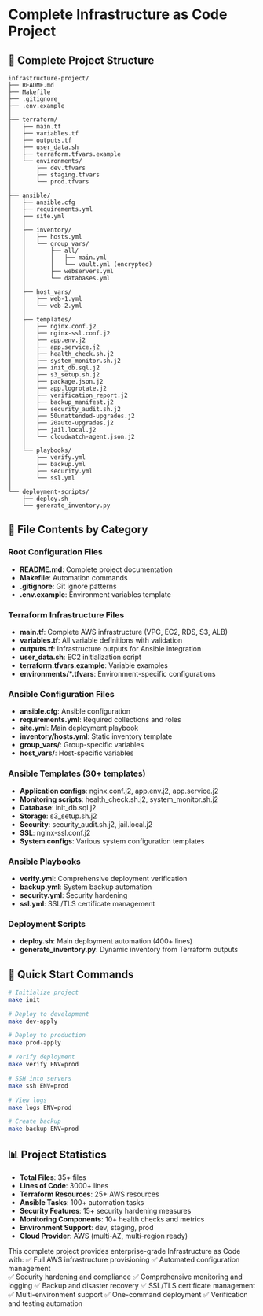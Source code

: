 # Complete Infrastructure as Code Project

## 📁 Complete Project Structure

```
infrastructure-project/
├── README.md
├── Makefile
├── .gitignore
├── .env.example
│
├── terraform/
│   ├── main.tf
│   ├── variables.tf
│   ├── outputs.tf
│   ├── user_data.sh
│   ├── terraform.tfvars.example
│   └── environments/
│       ├── dev.tfvars
│       ├── staging.tfvars
│       └── prod.tfvars
│
├── ansible/
│   ├── ansible.cfg
│   ├── requirements.yml
│   ├── site.yml
│   │
│   ├── inventory/
│   │   ├── hosts.yml
│   │   └── group_vars/
│   │       ├── all/
│   │       │   ├── main.yml
│   │       │   └── vault.yml (encrypted)
│   │       ├── webservers.yml
│   │       └── databases.yml
│   │
│   ├── host_vars/
│   │   ├── web-1.yml
│   │   └── web-2.yml
│   │
│   ├── templates/
│   │   ├── nginx.conf.j2
│   │   ├── nginx-ssl.conf.j2
│   │   ├── app.env.j2
│   │   ├── app.service.j2
│   │   ├── health_check.sh.j2
│   │   ├── system_monitor.sh.j2
│   │   ├── init_db.sql.j2
│   │   ├── s3_setup.sh.j2
│   │   ├── package.json.j2
│   │   ├── app.logrotate.j2
│   │   ├── verification_report.j2
│   │   ├── backup_manifest.j2
│   │   ├── security_audit.sh.j2
│   │   ├── 50unattended-upgrades.j2
│   │   ├── 20auto-upgrades.j2
│   │   ├── jail.local.j2
│   │   └── cloudwatch-agent.json.j2
│   │
│   └── playbooks/
│       ├── verify.yml
│       ├── backup.yml
│       ├── security.yml
│       └── ssl.yml
│
└── deployment-scripts/
    ├── deploy.sh
    └── generate_inventory.py
```

## 🔧 File Contents by Category

### Root Configuration Files

- **README.md**: Complete project documentation
- **Makefile**: Automation commands
- **.gitignore**: Git ignore patterns
- **.env.example**: Environment variables template

### Terraform Infrastructure Files

- **main.tf**: Complete AWS infrastructure (VPC, EC2, RDS, S3, ALB)
- **variables.tf**: All variable definitions with validation
- **outputs.tf**: Infrastructure outputs for Ansible integration
- **user_data.sh**: EC2 initialization script
- **terraform.tfvars.example**: Variable examples
- **environments/*.tfvars**: Environment-specific configurations

### Ansible Configuration Files

- **ansible.cfg**: Ansible configuration
- **requirements.yml**: Required collections and roles
- **site.yml**: Main deployment playbook
- **inventory/hosts.yml**: Static inventory template
- **group_vars/**: Group-specific variables
- **host_vars/**: Host-specific variables

### Ansible Templates (30+ templates)

- **Application configs**: nginx.conf.j2, app.env.j2, app.service.j2
- **Monitoring scripts**: health_check.sh.j2, system_monitor.sh.j2
- **Database**: init_db.sql.j2
- **Storage**: s3_setup.sh.j2
- **Security**: security_audit.sh.j2, jail.local.j2
- **SSL**: nginx-ssl.conf.j2
- **System configs**: Various system configuration templates

### Ansible Playbooks

- **verify.yml**: Comprehensive deployment verification
- **backup.yml**: System backup automation
- **security.yml**: Security hardening
- **ssl.yml**: SSL/TLS certificate management

### Deployment Scripts

- **deploy.sh**: Main deployment automation (400+ lines)
- **generate_inventory.py**: Dynamic inventory from Terraform outputs

## 🚀 Quick Start Commands

```bash
# Initialize project
make init

# Deploy to development
make dev-apply

# Deploy to production
make prod-apply

# Verify deployment
make verify ENV=prod

# SSH into servers
make ssh ENV=prod

# View logs
make logs ENV=prod

# Create backup
make backup ENV=prod
```

## 📊 Project Statistics

- **Total Files**: 35+ files
- **Lines of Code**: 3000+ lines
- **Terraform Resources**: 25+ AWS resources
- **Ansible Tasks**: 100+ automation tasks
- **Security Features**: 15+ security hardening measures
- **Monitoring Components**: 10+ health checks and metrics
- **Environment Support**: dev, staging, prod
- **Cloud Provider**: AWS (multi-AZ, multi-region ready)

This complete project provides enterprise-grade Infrastructure as Code with:
✅ Full AWS infrastructure provisioning
✅ Automated configuration management  
✅ Security hardening and compliance
✅ Comprehensive monitoring and logging
✅ Backup and disaster recovery
✅ SSL/TLS certificate management
✅ Multi-environment support
✅ One-command deployment
✅ Verification and testing automation
